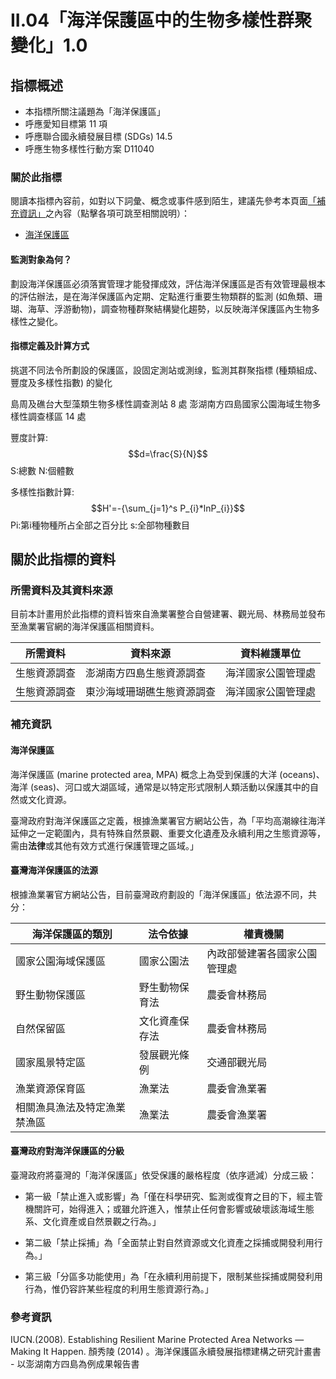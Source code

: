 # II.04「海洋保護區中的生物多樣性群聚變化」1.0


## 指標概述

* 本指標所關注議題為「海洋保護區」
* 呼應愛知目標第 11 項
* 呼應聯合國永續發展目標 (SDGs) 14.5
* 呼應生物多樣性行動方案 D11040


<script type="text/javascript" src="http://cdn.mathjax.org/mathjax/latest/MathJax.js?config=TeX-AMS-MML_HTMLorMML"></script>


### 關於此指標

閱讀本指標內容前，如對以下詞彙、概念或事件感到陌生，建議先參考本頁面[「補充資訊」](#補充資訊)之內容（點擊各項可跳至相關說明）：

* [海洋保護區](#海洋保護區)

#### 監測對象為何？

劃設海洋保護區必須落實管理才能發揮成效，評估海洋保護區是否有效管理最根本的評估辦法，是在海洋保護區內定期、定點進行重要生物類群的監測 (如魚類、珊瑚、海草、浮游動物)，調查物種群聚結構變化趨勢，以反映海洋保護區內生物多樣性之變化。



#### 指標定義及計算方式


挑選不同法令所劃設的保護區，設固定測站或測缐，監測其群聚指標 (種類組成、豐度及多樣性指數) 的變化

島周及礁台大型藻類生物多樣性調查測站 8 處
澎湖南方四島國家公園海域生物多樣性調查樣區 14 處

豐度計算:
$$d=\frac{S}{N}$$S:總數 N:個體數

多樣性指數計算:
$$H'=-{\sum_{j=1}^s P_{i}*lnP_{i}}$$Pi:第i種物種所占全部之百分比
s:全部物種數目


## 關於此指標的資料

### 所需資料及其資料來源

目前本計畫用於此指標的資料皆來自漁業署整合自營建署、觀光局、林務局並發布至漁業署官網的海洋保護區相關資料。

| 所需資料 | 資料來源 | 資料維護單位 |
|-----|-----|-----|
| 生態資源調查 |澎湖南方四島生態資源調查 | 海洋國家公園管理處 |
| 生態資源調查 |東沙海域珊瑚礁生態資源調查 | 海洋國家公園管理處|





### 補充資訊

#### 海洋保護區

海洋保護區 (marine protected area, MPA) 概念上為受到保護的大洋 (oceans)、海洋 (seas)、河口或大湖區域，通常是以特定形式限制人類活動以保護其中的自然或文化資源。

臺灣政府對海洋保護區之定義，根據漁業署官方網站公告，為「平均高潮線往海洋延伸之一定範圍內，具有特殊自然景觀、重要文化遺產及永續利用之生態資源等，需由**法律**或其他有效方式進行保護管理之區域。」

#### 臺灣海洋保護區的法源

根據漁業署官方網站公告，目前臺灣政府劃設的「海洋保護區」依法源不同，共分：

| 海洋保護區的類別 | 法令依據 | 權責機關 |
|-----|-----|-----|
| 國家公園海域保護區 | 國家公園法 | 內政部營建署各國家公園管理處 |
| 野生動物保護區 | 野生動物保育法 | 農委會林務局 |
| 自然保留區 | 文化資產保存法 | 農委會林務局 |
| 國家風景特定區 | 發展觀光條例 | 交通部觀光局 |
| 漁業資源保育區 | 漁業法 | 農委會漁業署 |
| 相關漁具漁法及特定漁業禁漁區 | 漁業法 | 農委會漁業署 |

#### 臺灣政府對海洋保護區的分級

臺灣政府將臺灣的「海洋保護區」依受保護的嚴格程度（依序遞減）分成三級：

* 第一級「禁止進入或影響」為「僅在科學研究、監測或復育之目的下，經主管機關許可，始得進入；或雖允許進入，惟禁止任何會影響或破壞該海域生態系、文化資產或自然景觀之行為。」

* 第二級「禁止採捕」為「全面禁止對自然資源或文化資產之採捕或開發利用行為。」

* 第三級「分區多功能使用」為「在永續利用前提下，限制某些採捕或開發利用行為，惟仍容許某些程度的利用生態資源行為。」




### 參考資訊
IUCN.(2008). Establishing Resilient Marine Protected Area Networks — Making It Happen.
顏秀陵 (2014) 。海洋保護區永續發展指標建構之研究計畫書 - 以澎湖南方四島為例成果報告書
